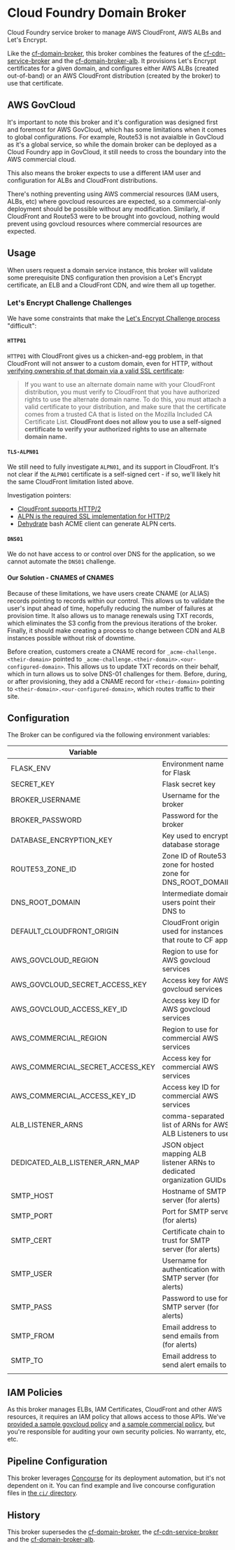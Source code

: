 # Cloud Foundry Domain Broker

Cloud Foundry service broker to manage AWS CloudFront, AWS ALBs and Let's Encrypt.

Like the [cf-domain-broker](https://github.com/18F/cf-domain-broker), this
broker combines the features of the
[cf-cdn-service-broker](https://github.com/18F/cf-cdn-service-broker) and
the [cf-domain-broker-alb](https://github.com/18F/cf-domain-broker-alb). It
provisions Let's Encrypt certificates for a given domain, and configures
either AWS ALBs (created out-of-band) or an AWS CloudFront distribution
(created by the broker) to use that certificate.

## AWS GovCloud 

It's important to note this broker and it's configuration was designed first
and foremost for AWS GovCloud, which has some limitations when it comes to
global configurations. For example, Route53 is not avaialble in GovCloud as
it's a global service, so while the domain broker can be deployed as a Cloud
Foundry app in GovCloud, it still needs to cross the boundary into the AWS
commercial cloud.

This also means the broker expects to use a different IAM user and configuration
for ALBs and CloudFront distributions.

There's nothing preventing using AWS commercial resources (IAM users, ALBs, etc) where
govcloud resources are expected, so a commercial-only deployment should be possible
without any modification. Similarly, if CloudFront and Route53 were to be brought
into govcloud, nothing would prevent using govcloud resources where commercial resources
are expected.

## Usage

When users request a domain service instance, this broker will validate some
prerequisite DNS configuration then provision a Let's Encrypt certificate, 
an ELB and a CloudFront CDN, and wire them all up together. 

### Let's Encrypt Challenge Challenges

We have some constraints that make the [Let's Encrypt Challenge
process](https://letsencrypt.org/docs/challenge-types/) "difficult":

#### `HTTP01`

`HTTP01` with CloudFront gives us a chicken-and-egg problem, in that CloudFront
will not answer to a custom domain, even for HTTP, without [verifying ownership
of that domain via a valid SSL
certificate](https://docs.aws.amazon.com/AmazonCloudFront/latest/DeveloperGuide/cnames-and-https-requirements.html#https-requirements-certificate-issuer):

> If you want to use an alternate domain name with your CloudFront
> distribution, you must verify to CloudFront that you have authorized rights
> to use the alternate domain name. To do this, you must attach a valid
> certificate to your distribution, and make sure that the certificate comes
> from a trusted CA that is listed on the Mozilla Included CA Certificate List.
> **CloudFront does not allow you to use a self-signed certificate to verify your
> authorized rights to use an alternate domain name.**

#### `TLS-ALPN01`

We still need to fully investigate `ALPN01`, and its support in CloudFront.
It's not clear if the `ALPN01` certificate is a self-signed cert - if so, we'll
likely hit the same CloudFront limitation listed above.

Investigation pointers:

- [CloudFront supports HTTP/2](https://aws.amazon.com/about-aws/whats-new/2016/09/amazon-cloudfront-now-supports-http2/)
- [ALPN is the required SSL implementation for HTTP/2](https://en.wikipedia.org/wiki/Application-Layer_Protocol_Negotiation)
- [Dehydrate](https://github.com/lukas2511/dehydrated/blob/master/docs/tls-alpn.md) bash ACME client can generate ALPN certs.

#### `DNS01`

We do not have access to or control over DNS for the application, so we cannot
automate the `DNS01` challenge.

#### Our Solution - CNAMES of CNAMES

Because of these limitations, we have users create CNAME (or ALIAS) records pointing
to records within our control. This allows us to validate the user's input ahead of time,
hopefully reducing the number of failures at provision time. It also allows us to manage
renewals using TXT records, which eliminates the S3 config from the previous iterations
of the broker. Finally, it should make creating a process to change between CDN and ALB
instances possible without risk of downtime.

Before creation, customers create a CNAME record for `_acme-challenge.<their-domain>`
pointed to `_acme-challenge.<their-domain>.<our-configured-domain>`. This allows us to
update TXT records on their behalf, which in turn allows us to solve DNS-01 challenges for
them.
Before, during, or after provisioning, they add a CNAME record for `<their-domain>` pointing
to `<their-domain>.<our-configured-domain>`, which routes traffic to their site.

## Configuration

The Broker can be configured via the following environment variables:

| Variable                         |                                                             |
| ---------------------------------|-------------------------------------------------------------|
| FLASK_ENV                        | Environment name for Flask                                  |
| SECRET_KEY                       | Flask secret key                                            |
| BROKER_USERNAME                  | Username for the broker                                     |
| BROKER_PASSWORD                  | Password for the broker                                     |
| DATABASE_ENCRYPTION_KEY          | Key used to encrypt database storage                        |
| ROUTE53_ZONE_ID                  | Zone ID of Route53 zone for hosted zone for DNS_ROOT_DOMAIN |
| DNS_ROOT_DOMAIN                  | Intermediate domain users point their DNS to                |
| DEFAULT_CLOUDFRONT_ORIGIN        | CloudFront origin used for instances that route to CF apps  |
| AWS_GOVCLOUD_REGION              | Region to use for AWS govcloud services                     |
| AWS_GOVCLOUD_SECRET_ACCESS_KEY   | Access key for AWS govcloud services                        |
| AWS_GOVCLOUD_ACCESS_KEY_ID       | Access key ID for AWS govcloud services                     |
| AWS_COMMERCIAL_REGION            | Region to use for commercial AWS services                   |
| AWS_COMMERCIAL_SECRET_ACCESS_KEY | Access key for commercial AWS services                      |
| AWS_COMMERCIAL_ACCESS_KEY_ID     | Access key ID for commercial AWS services                   |
| ALB_LISTENER_ARNS                | comma-separated list of ARNs for AWS ALB Listeners to use   |
| DEDICATED_ALB_LISTENER_ARN_MAP      | JSON object mapping ALB listener ARNs to dedicated organization GUIDs  |
| SMTP_HOST                        | Hostname of SMTP server (for alerts)                        |
| SMTP_PORT                        | Port for SMTP server (for alerts)                           |
| SMTP_CERT                        | Certificate chain to trust for SMTP server (for alerts)     |
| SMTP_USER                        | Username for authentication with SMTP server (for alerts)   |
| SMTP_PASS                        | Password to use for SMTP server (for alerts)                |
| SMTP_FROM                        | Email address to send emails from (for alerts)              |
| SMTP_TO                          | Email address to send alert emails to                       |
|                                  |                                                             |

## IAM Policies

As this broker manages ELBs, IAM Certificates, CloudFront and other
AWS resources, it requires an IAM policy that allows access to those APIs.
We've [provided a sample govcloud policy](/docs/sample_iam_policy_govcloud.json)
and [a sample commercial policy](/docs/sample_iam_policy_commercial.json), but
you're responsible for auditing your own security policies. No warranty, etc, etc.

## Pipeline Configuration

This broker leverages [Concourse](https://concourse-ci.org) for its deployment
automation, but it's not dependent on it. You can find example and live
concourse configuration files in [the `ci/` directory](/ci).

## History

This broker supersedes the
[cf-domain-broker](https://github.com/cloud-gov/cf-domain-broker), the
[cf-cdn-service-broker](https://github.com/cloud-gov/cf-cdn-service-broker) and
the [cf-domain-broker-alb](https://github.com/cloud-gov/cf-domain-broker-alb).
